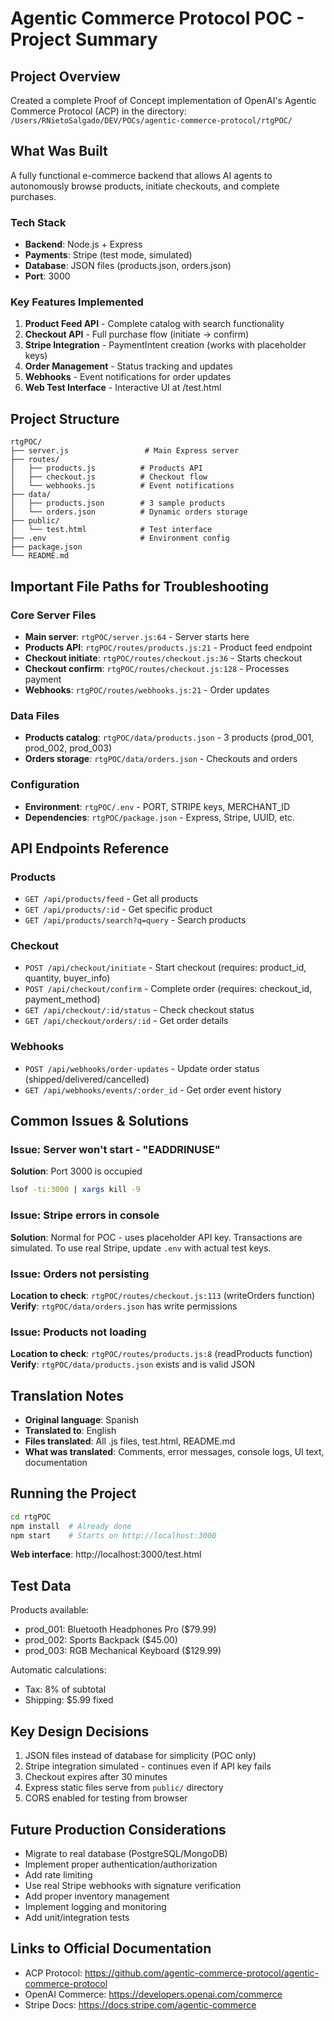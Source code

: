 # Agentic Commerce Protocol POC - Project Summary

## Project Overview
Created a complete Proof of Concept implementation of OpenAI's Agentic Commerce Protocol (ACP) in the directory: `/Users/RNietoSalgado/DEV/POCs/agentic-commerce-protocol/rtgPOC/`

## What Was Built
A fully functional e-commerce backend that allows AI agents to autonomously browse products, initiate checkouts, and complete purchases.

### Tech Stack
- **Backend**: Node.js + Express
- **Payments**: Stripe (test mode, simulated)
- **Database**: JSON files (products.json, orders.json)
- **Port**: 3000

### Key Features Implemented
1. **Product Feed API** - Complete catalog with search functionality
2. **Checkout API** - Full purchase flow (initiate → confirm)
3. **Stripe Integration** - PaymentIntent creation (works with placeholder keys)
4. **Order Management** - Status tracking and updates
5. **Webhooks** - Event notifications for order updates
6. **Web Test Interface** - Interactive UI at /test.html

## Project Structure
```
rtgPOC/
├── server.js                 # Main Express server
├── routes/
│   ├── products.js          # Products API
│   ├── checkout.js          # Checkout flow
│   └── webhooks.js          # Event notifications
├── data/
│   ├── products.json        # 3 sample products
│   └── orders.json          # Dynamic orders storage
├── public/
│   └── test.html            # Test interface
├── .env                     # Environment config
├── package.json
└── README.md
```

## Important File Paths for Troubleshooting

### Core Server Files
- **Main server**: `rtgPOC/server.js:64` - Server starts here
- **Products API**: `rtgPOC/routes/products.js:21` - Product feed endpoint
- **Checkout initiate**: `rtgPOC/routes/checkout.js:36` - Starts checkout
- **Checkout confirm**: `rtgPOC/routes/checkout.js:128` - Processes payment
- **Webhooks**: `rtgPOC/routes/webhooks.js:21` - Order updates

### Data Files
- **Products catalog**: `rtgPOC/data/products.json` - 3 products (prod_001, prod_002, prod_003)
- **Orders storage**: `rtgPOC/data/orders.json` - Checkouts and orders

### Configuration
- **Environment**: `rtgPOC/.env` - PORT, STRIPE keys, MERCHANT_ID
- **Dependencies**: `rtgPOC/package.json` - Express, Stripe, UUID, etc.

## API Endpoints Reference

### Products
- `GET /api/products/feed` - Get all products
- `GET /api/products/:id` - Get specific product
- `GET /api/products/search?q=query` - Search products

### Checkout
- `POST /api/checkout/initiate` - Start checkout (requires: product_id, quantity, buyer_info)
- `POST /api/checkout/confirm` - Complete order (requires: checkout_id, payment_method)
- `GET /api/checkout/:id/status` - Check checkout status
- `GET /api/checkout/orders/:id` - Get order details

### Webhooks
- `POST /api/webhooks/order-updates` - Update order status (shipped/delivered/cancelled)
- `GET /api/webhooks/events/:order_id` - Get order event history

## Common Issues & Solutions

### Issue: Server won't start - "EADDRINUSE"
**Solution**: Port 3000 is occupied
```bash
lsof -ti:3000 | xargs kill -9
```

### Issue: Stripe errors in console
**Solution**: Normal for POC - uses placeholder API key. Transactions are simulated. To use real Stripe, update `.env` with actual test keys.

### Issue: Orders not persisting
**Location to check**: `rtgPOC/routes/checkout.js:113` (writeOrders function)
**Verify**: `rtgPOC/data/orders.json` has write permissions

### Issue: Products not loading
**Location to check**: `rtgPOC/routes/products.js:8` (readProducts function)
**Verify**: `rtgPOC/data/products.json` exists and is valid JSON

## Translation Notes
- **Original language**: Spanish
- **Translated to**: English
- **Files translated**: All .js files, test.html, README.md
- **What was translated**: Comments, error messages, console logs, UI text, documentation

## Running the Project
```bash
cd rtgPOC
npm install  # Already done
npm start    # Starts on http://localhost:3000
```

**Web interface**: http://localhost:3000/test.html

## Test Data
Products available:
- prod_001: Bluetooth Headphones Pro ($79.99)
- prod_002: Sports Backpack ($45.00)
- prod_003: RGB Mechanical Keyboard ($129.99)

Automatic calculations:
- Tax: 8% of subtotal
- Shipping: $5.99 fixed

## Key Design Decisions
1. JSON files instead of database for simplicity (POC only)
2. Stripe integration simulated - continues even if API key fails
3. Checkout expires after 30 minutes
4. Express static files serve from `public/` directory
5. CORS enabled for testing from browser

## Future Production Considerations
- Migrate to real database (PostgreSQL/MongoDB)
- Implement proper authentication/authorization
- Add rate limiting
- Use real Stripe webhooks with signature verification
- Add proper inventory management
- Implement logging and monitoring
- Add unit/integration tests

## Links to Official Documentation
- ACP Protocol: https://github.com/agentic-commerce-protocol/agentic-commerce-protocol
- OpenAI Commerce: https://developers.openai.com/commerce
- Stripe Docs: https://docs.stripe.com/agentic-commerce
